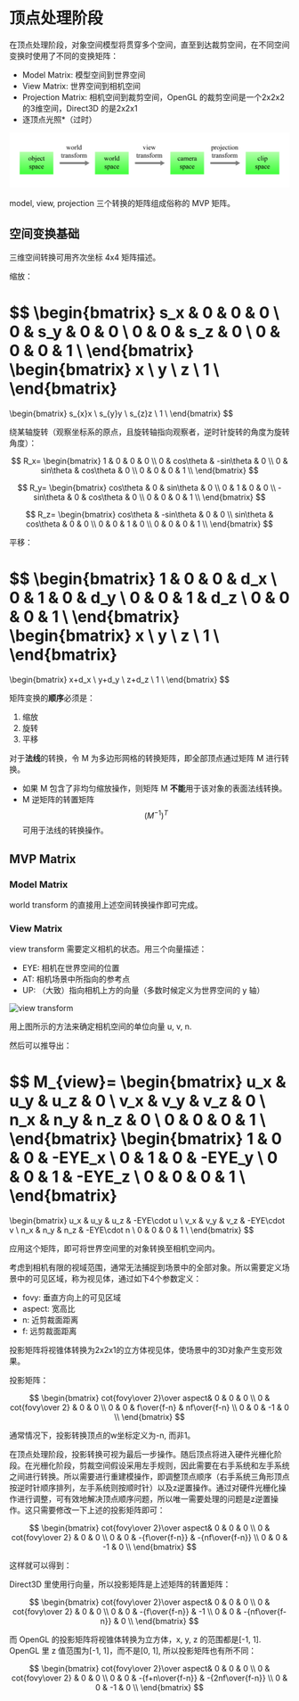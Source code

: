 # 顶点处理阶段
在顶点处理阶段，对象空间模型将贯穿多个空间，直至到达裁剪空间，在不同空间变换时使用了不同的变换矩阵：

* Model Matrix: 模型空间到世界空间
* View Matrix: 世界空间到相机空间
* Projection Matrix: 相机空间到裁剪空间，OpenGL 的裁剪空间是一个2x2x2的3维空间，Direct3D 的是2x2x1
* 逐顶点光照*（过时）

![transform](/assets/transform.png)

model, view, projection 三个转换的矩阵组成俗称的 MVP 矩阵。

## 空间变换基础
三维空间转换可用齐次坐标 4x4 矩阵描述。

缩放：

$$
\begin{bmatrix}
s_x & 0 & 0 & 0 \\
0 & s_y & 0 & 0 \\
0 & 0 & s_z & 0 \\
0 & 0 & 0 & 1 \\
\end{bmatrix}
\begin{bmatrix}
x \\
y \\
z \\
1 \\
\end{bmatrix}
=
\begin{bmatrix}
s_{x}x \\
s_{y}y \\
s_{z}z \\
1 \\
\end{bmatrix}
$$

绕某轴旋转（观察坐标系的原点，且旋转轴指向观察者，逆时针旋转的角度为旋转角度）：

$$
R_x=
\begin{bmatrix}
1 & 0 & 0 & 0 \\
0 & cos\theta & -sin\theta & 0 \\
0 & sin\theta & cos\theta & 0 \\
0 & 0 & 0 & 1 \\
\end{bmatrix}
$$

$$
R_y=
\begin{bmatrix}
cos\theta & 0 & sin\theta & 0 \\
0 & 1 & 0 & 0 \\
-sin\theta & 0 & cos\theta & 0 \\
0 & 0 & 0 & 1 \\
\end{bmatrix}
$$

$$
R_z=
\begin{bmatrix}
cos\theta & -sin\theta & 0 & 0 \\
sin\theta & cos\theta & 0 & 0 \\
0 & 0 & 1 & 0 \\
0 & 0 & 0 & 1 \\
\end{bmatrix}
$$

平移：

$$
\begin{bmatrix}
1 & 0 & 0 & d_x \\
0 & 1 & 0 & d_y \\
0 & 0 & 1 & d_z \\
0 & 0 & 0 & 1 \\
\end{bmatrix}
\begin{bmatrix}
x \\
y \\
z \\
1 \\
\end{bmatrix}
=
\begin{bmatrix}
x+d_x \\
y+d_y \\
z+d_z \\
1 \\
\end{bmatrix}
$$

矩阵变换的**顺序**必须是：

1. 缩放
2. 旋转
3. 平移

对于**法线**的转换，令 M 为多边形网格的转换矩阵，即全部顶点通过矩阵 M 进行转换。

* 如果 M 包含了非均匀缩放操作，则矩阵 M **不能**用于该对象的表面法线转换。
* M 逆矩阵的转置矩阵 $$(M^{-1})^T$$ 可用于法线的转换操作。

## MVP Matrix
### Model Matrix
world transform 的直接用上述空间转换操作即可完成。

### View Matrix
view transform 需要定义相机的状态。用三个向量描述：

* EYE: 相机在世界空间的位置
* AT: 相机场景中所指向的参考点
* UP: （大致）指向相机上方的向量（多数时候定义为世界空间的 y 轴）

![view transform](/assets/view_transform.png)

用上图所示的方法来确定相机空间的单位向量 u, v, n.

然后可以推导出：

$$
M_{view}=
\begin{bmatrix}
u_x & u_y & u_z & 0 \\
v_x & v_y & v_z & 0 \\
n_x & n_y & n_z & 0 \\
0 & 0 & 0 & 1 \\
\end{bmatrix}
\begin{bmatrix}
1 & 0 & 0 & -EYE_x \\
0 & 1 & 0 & -EYE_y \\
0 & 0 & 1 & -EYE_z \\
0 & 0 & 0 & 1 \\
\end{bmatrix}
=
\begin{bmatrix}
u_x & u_y & u_z & -EYE\cdot u \\
v_x & v_y & v_z & -EYE\cdot v \\
n_x & n_y & n_z & -EYE\cdot n \\
0 & 0 & 0 & 1 \\
\end{bmatrix}
$$


应用这个矩阵，即可将世界空间里的对象转换至相机空间内。

考虑到相机有限的视域范围，通常无法捕捉到场景中的全部对象。所以需要定义场景中的可见区域，称为视见体，通过如下4个参数定义：

* fovy: 垂直方向上的可见区域
* aspect: 宽高比
* n: 近剪裁面距离
* f: 远剪裁面距离

投影矩阵将视锥体转换为2x2x1的立方体视见体，使场景中的3D对象产生变形效果。

投影矩阵：


$$
\begin{bmatrix}
cot{fovy\over 2}\over aspect& 0 & 0 & 0 \\
0 & cot{fovy\over 2} & 0 & 0 \\
0 & 0 & f\over{f-n} & nf\over{f-n} \\
0 & 0 & -1 & 0 \\
\end{bmatrix}
$$


通常情况下，投影转换顶点的w坐标定义为-n, 而非1。

在顶点处理阶段，投影转换可视为最后一步操作。随后顶点将进入硬件光栅化阶段。在光栅化阶段，剪裁空间假设采用左手规则，因此需要在右手系统和左手系统之间进行转换。所以需要进行重建模操作，即调整顶点顺序（右手系统三角形顶点按逆时针顺序排列，左手系统则按顺时针）以及z逆置操作。通过对硬件光栅化操作进行调整，可有效地解决顶点顺序问题，所以唯一需要处理的问题是z逆置操作。这只需要修改一下上述的投影矩阵即可：


$$
\begin{bmatrix}
cot{fovy\over 2}\over aspect& 0 & 0 & 0 \\
0 & cot{fovy\over 2} & 0 & 0 \\
0 & 0 & -{f\over{f-n}} & -{nf\over{f-n}} \\
0 & 0 & -1 & 0 \\
\end{bmatrix}
$$


这样就可以得到：

Direct3D 里使用行向量，所以投影矩阵是上述矩阵的转置矩阵：


$$
\begin{bmatrix}
cot{fovy\over 2}\over aspect& 0 & 0 & 0 \\
0 & cot{fovy\over 2} & 0 & 0 \\
0 & 0 & -{f\over{f-n}} & -1 \\
0 & 0 & -{nf\over{f-n}} & 0 \\
\end{bmatrix}
$$


而 OpenGL 的投影矩阵将视锥体转换为立方体，x, y, z 的范围都是\[-1, 1\]. OpenGL 里 z 值范围为\[-1, 1\]，而不是\[0, 1\], 所以投影矩阵也有所不同：


$$
\begin{bmatrix}
cot{fovy\over 2}\over aspect& 0 & 0 & 0 \\
0 & cot{fovy\over 2} & 0 & 0 \\
0 & 0 & -{f+n\over{f-n}} & -{2nf\over{f-n}} \\
0 & 0 & -1 & 0 \\
\end{bmatrix}
$$


